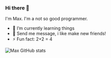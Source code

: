 ### Hi there 👋

I'm Max. I'm a not so good programmer.

- 🌱 I’m currently learning things
- 💬 Send me message, i like make new friends!
- ⚡ Fun fact: 2+2 = 4


![Max GitHub stats](https://github-readme-stats.vercel.app/api?username=X86Max&show_icons=true&theme=radical)

